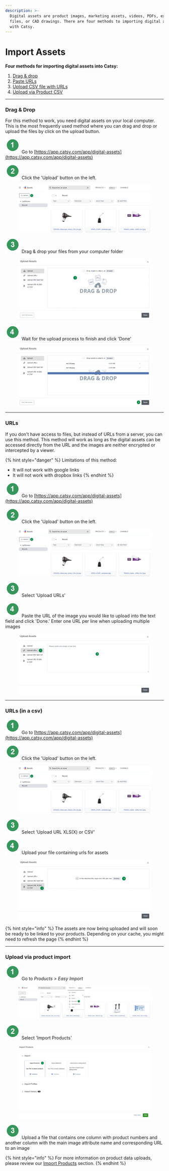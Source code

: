 ```yaml
---
description: >-
  Digital assets are product images, marketing assets, videos, PDFs, excel
  files, or CAD drawings. There are four methods to importing digital assets
  with Catsy.
---
```


# Import Assets

**Four methods for importing digital assets into Catsy:**

1. [Drag & drop](https://catsy.gitbook.io/docs/dam/import#drag-and-drop)
2. [Paste URLs](https://catsy.gitbook.io/docs/dam/import#urls)
3. [Upload CSV file with URLs](import.md#urls-in-a-csv)
4. [Upload via Product CSV](import.md#upload-via-product-import)

***

### Drag & Drop

For this method to work, you need digital assets on your local computer. This is the most frequently used method where you can drag and drop or upload the files by click on the upload button.

<img src="../.gitbook/assets/image (472).png" alt="" data-size="line"> Go to [https://app.catsy.com/app/digital-assets](https://app.catsy.com/app/digital-assets)

<img src="../.gitbook/assets/image (473).png" alt="" data-size="line"> Click the 'Upload' button on the left.

<figure><img src="../.gitbook/assets/image (513).png" alt=""><figcaption></figcaption></figure>

<img src="../.gitbook/assets/image (474).png" alt="" data-size="line"> Drag & drop your files from your computer folder

<figure><img src="../.gitbook/assets/image (516).png" alt=""><figcaption></figcaption></figure>

<img src="../.gitbook/assets/image (491).png" alt="" data-size="line"> Wait for the upload process to finish and click 'Done'

<figure><img src="../.gitbook/assets/image (517).png" alt=""><figcaption></figcaption></figure>

***

### URLs

If you don't have access to files, but instead of URLs from a server, you can use this method. This method will work as long as the digital assets can be accessed directly from the URL and the images are neither encrypted or intercepted by a viewer.

{% hint style="danger" %}
Limitations of this method:

* It will not work with google links
* It will not work with dropbox links
{% endhint %}

<img src="../.gitbook/assets/image (472).png" alt="" data-size="line"> Go to [https://app.catsy.com/app/digital-assets](https://app.catsy.com/app/digital-assets)

<img src="../.gitbook/assets/image (473).png" alt="" data-size="line"> Click the 'Upload' button on the left.

<figure><img src="../.gitbook/assets/image (518).png" alt=""><figcaption></figcaption></figure>

<img src="../.gitbook/assets/image (474).png" alt="" data-size="line"> Select 'Upload URLs'

<img src="../.gitbook/assets/image (475).png" alt="" data-size="line"> Paste the URL of the image you would like to upload into the text field and click 'Done.' Enter one URL per line when uploading multiple images

<figure><img src="../.gitbook/assets/image (520).png" alt=""><figcaption></figcaption></figure>

***

### URLs (in a csv)

<img src="../.gitbook/assets/image (472).png" alt="" data-size="line"> Go to [https://app.catsy.com/app/digital-assets](https://app.catsy.com/app/digital-assets)

<img src="../.gitbook/assets/image (473).png" alt="" data-size="line"> Click the 'Upload' button on the left.

<figure><img src="../.gitbook/assets/image (519).png" alt=""><figcaption></figcaption></figure>

<img src="../.gitbook/assets/image (474).png" alt="" data-size="line"> Select 'Upload URL XLS(X) or CSV'

<img src="../.gitbook/assets/image (475).png" alt="" data-size="line"> Upload your file containing urls for assets

<figure><img src="../.gitbook/assets/image (521).png" alt=""><figcaption></figcaption></figure>

{% hint style="info" %}
The assets are now being uploaded and will soon be ready to be linked to your products. Depending on your cache, you might need to refresh the page
{% endhint %}

***

### Upload via product import&#x20;

<img src="../.gitbook/assets/image (472).png" alt="" data-size="line"> Go to _Products > Easy Import_

<figure><img src="../.gitbook/assets/image (522).png" alt=""><figcaption></figcaption></figure>

<img src="../.gitbook/assets/image (473).png" alt="" data-size="line"> Select 'Import Products'

<figure><img src="../.gitbook/assets/image (523).png" alt=""><figcaption></figcaption></figure>

<img src="../.gitbook/assets/image (526).png" alt="" data-size="line"> Upload a file that contains one column with product numbers and another column with the main image attribute name and corresponding URL to an image

{% hint style="info" %}
For more information on product data uploads, please review our [Import Products](../pim/import-products/) section.
{% endhint %}

